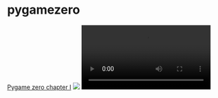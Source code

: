 # pygamezero

[Pygame zero chapter I](https://pythonprogramming.altervista.org/fastest-way-to-make-something-move-on-the-screen-with-pygame/)
![](https://i0.wp.com/pythonprogramming.altervista.org/wp-content/uploads/2023/07/image-34.png?resize=960%2C540&ssl=1)
![](https://pythonprogramming.altervista.org/wp-content/uploads/2023/07/pygame-window-2023-07-28-01-05-11.mp4)
